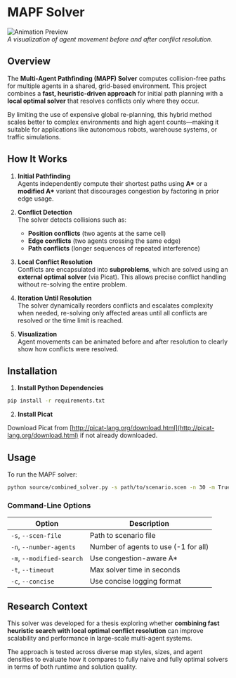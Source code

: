 # MAPF Solver

![Animation Preview](./data/path_animation.gif)  
*A visualization of agent movement before and after conflict resolution.*

## Overview

The **Multi-Agent Pathfinding (MAPF) Solver** computes collision-free paths for multiple agents in a shared, grid-based environment. This project combines a **fast, heuristic-driven approach** for initial path planning with a **local optimal solver** that resolves conflicts only where they occur.

By limiting the use of expensive global re-planning, this hybrid method scales better to complex environments and high agent counts—making it suitable for applications like autonomous robots, warehouse systems, or traffic simulations.

## How It Works

1. **Initial Pathfinding**  
   Agents independently compute their shortest paths using **A\*** or a **modified A\*** variant that discourages congestion by factoring in prior edge usage.

2. **Conflict Detection**  
   The solver detects collisions such as:
   - **Position conflicts** (two agents at the same cell)
   - **Edge conflicts** (two agents crossing the same edge)
   - **Path conflicts** (longer sequences of repeated interference)

3. **Local Conflict Resolution**  
   Conflicts are encapsulated into **subproblems**, which are solved using an **external optimal solver** (via Picat). This allows precise conflict handling without re-solving the entire problem.

4. **Iteration Until Resolution**  
   The solver dynamically reorders conflicts and escalates complexity when needed, re-solving only affected areas until all conflicts are resolved or the time limit is reached.

5. **Visualization**  
   Agent movements can be animated before and after resolution to clearly show how conflicts were resolved.

## Installation

1. **Install Python Dependencies**

```sh
pip install -r requirements.txt
```

2. **Install Picat**

Download Picat from [http://picat-lang.org/download.html](http://picat-lang.org/download.html) if not already downloaded.

## Usage

To run the MAPF solver:

```sh
python source/combined_solver.py -s path/to/scenario.scen -n 30 -m True -t 200
```

### Command-Line Options

| Option | Description |
|--------|-------------|
| `-s`, `--scen-file` | Path to scenario file |
| `-n`, `--number-agents` | Number of agents to use (-1 for all) |
| `-m`, `--modified-search` | Use congestion-aware A* |
| `-t`, `--timeout` | Max solver time in seconds |
| `-c`, `--concise` | Use concise logging format |

## Research Context

This solver was developed for a thesis exploring whether **combining fast heuristic search with local optimal conflict resolution** can improve scalability and performance in large-scale multi-agent systems.

The approach is tested across diverse map styles, sizes, and agent densities to evaluate how it compares to fully naive and fully optimal solvers in terms of both runtime and solution quality.


